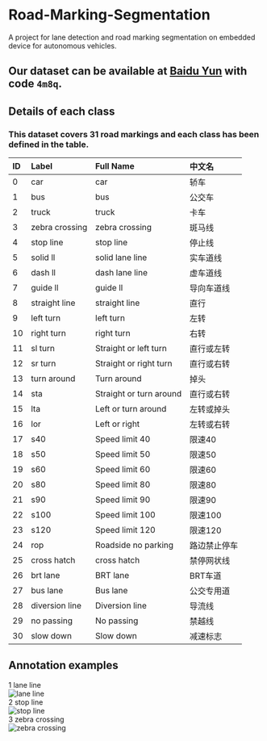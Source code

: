 # Road-Marking-Segmentation
A project for lane detection and road marking segmentation on embedded device for autonomous vehicles.
## Our dataset can be available at [Baidu Yun](https://pan.baidu.com/s/1zM0sWa0HvZrBoUwRw01mFg) with code `4m8q`.

## Details of each class
### This dataset covers 31 road markings and each class has been defined in the table.
|      ID     |     Label          |     Full Name             |   中文名             |
|     :---    |     :---           |     :---                  |   :---              |
|      0      |     car            |     car                   |   轿车|
|      1      |     bus            |     bus                   |   公交车|
|      2      |     truck          |     truck                 |   卡车|
|      3      |     zebra crossing |     zebra crossing        |   斑马线|
|      4      |     stop line      |     stop line             |   停止线|
|      5      |     solid ll       |     solid lane line       |   实车道线|
|      6      |     dash ll        |     dash lane line        |   虚车道线|
|      7      |     guide ll       |     guide ll              |   导向车道线|
|      8      |     straight line  |     straight line         |   直行|
|      9      |     left turn      |     left turn             |   左转|
|      10     |     right turn     |     right turn            |   右转|
|      11     |     sl turn        |     Straight or left turn |   直行或左转|
|      12     |     sr turn        |     Straight or right turn|   直行或右转|
|      13     |     turn around    |     Turn around           |   掉头|
|      14     |     sta            |     Straight or turn around|  直行或右转|
|      15     |     lta            |     Left or turn around   |   左转或掉头|
|      16     |     lor            |     Left or right         |   左转或右转|
|      17     |     s40            |     Speed limit 40        |   限速40|
|      18     |     s50            |     Speed limit 50        |   限速50|
|      19     |     s60            |     Speed limit 60        |   限速60|
|      20     |     s80            |     Speed limit 80        |   限速80|
|      21     |     s90            |     Speed limit 90        |   限速90|
|      22     |     s100           |     Speed limit 100       |   限速100|
|      23     |     s120           |     Speed limit 120       |   限速120|
|      24     |     rop            |     Roadside no parking   |   路边禁止停车|
|      25     |     cross hatch    |     cross hatch           |   禁停网状线|
|      26     |     brt lane       |     BRT lane              |   BRT车道|
|      27     |     bus lane       |     Bus lane              |   公交专用道|
|      28     |     diversion line |     Diversion line        |   导流线|
|      29     |     no passing     |     No passing            |   禁越线|
|      30     |     slow down      |     Slow down             |   减速标志|

## Annotation examples
1 lane line  
![lane line](https://github.com/namemzy/Road-Marking-Segmentation/blob/master/annotation%20examples/lane%20line.png)  
2 stop line  
![stop line](https://github.com/namemzy/Road-Marking-Segmentation/blob/master/annotation%20examples/stop%20line.png)  
3 zebra crossing  
![zebra crossing](https://github.com/namemzy/Road-Marking-Segmentation/blob/master/annotation%20examples/zebra%20crossing.png)  
